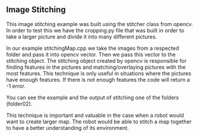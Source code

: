 ## Image Stitching

This image stitching example was built using the stitcher class from opencv. In order to test this we have the cropping.py file that was built in order to take a larger picture and divide it into many different pictures.

In our example stitchingMap.cpp we take the images from a respected folder and pass it into opencv vector. Then we pass this vector to the stitching object. The stitching object created by opencv is responsible for finding features in the pictures and matching/overlaying pictures with the most features. This technique is only useful in situations where the pictures have enough features. If there is not enough features the code will return a -1 error.

You can see the example and the output of stitching one of the folders (folder02).

This technique is important and valuable in the case when a robot would want to create larger map. The robot would be able to stitch a map together to have a better understanding of its environment.